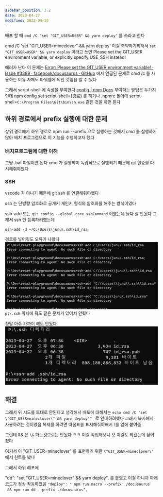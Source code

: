 ```yaml
---
sidebar_position: 3.2
date: 2023-04-27
modified: 2023-04-30
---
```


배포 할 때
`cmd /C 'set "GIT_USER=USER" && yarn deploy'` 를 쓰라고 한다

cmd /C 'set "GIT_USER=mineclover" && yarn deploy'
이걸 축약하기위해서 `set "GIT_USER=USER" && yarn deploy` 이라고 쓰면
Please set the GIT_USER environment variable, or explicitly specify USE_SSH instead!

에러가 난다
이 문제는 [Error: Please set the GIT_USER environment variable! · Issue #3389 · facebook/docusaurus · GitHub](https://github.com/facebook/docusaurus/issues/3389) 에서 언급된 문제로
cmd /c 를 사용하는 이유 자체도 파워쉘에 의한 것임을 알 수 있다

그래서 script-shell 에 속성을 부여한다
[config | npm Docs](https://docs.npmjs.com/cli/v9/using-npm/config#script-shell)
부여하는 방법은 두가지인데
npm config set script-shell={경로} 를 하거나
.npmrc 폴더에
script-shell=`C:\Program Files\Git\bin\sh.exe` 같은 것을 하면 된다

## 하위 경로에서 prefix 실행에 대한 문제

상위 경로에서 하위 경로로 npm run --prefix 으로 실행하는 것에서 cmd 를 실행하지 않아 배치 프로그램으로 이 기능을 수행하고자 했다

### 배치프로그램에 대한 이해

그냥 .bat 파일이면 된다
cmd 가 실행되며 독립적으로 실행되기 때문에 git 인증을 다시해줘야했다

### SSH

vscode 가 아니기 떄문에 git ssh 를 연결해줘야했다

ssh 는 단방향 암호화로 공개키 개인키 형식의 암호화를 해주는 방식이였다

ssh-add 또는 `git config --global core.sshCommand` 이였는데 둘다 잘 안됬다
그래서 ssh 만 등록하려했는데

```
ssh-add -d ~/C:\Users\junu\.ssh\id_rsa
```

경로를 넣어줘도 오류가 나왔다
![](file/error-set%20the%20GIT_USER.png)
`p:\.ssh` 위치에 둬도 같은 문제가 있어서 안됬다

정말 아주 가까이 해도 안됬다
![](file/error-set%20the%20GIT_USER-1.png)

## 해결

그래서 위 시도를 토대로 안된다고 생각해서 배포에 대해서는
`echo cmd /C 'set \"GIT_USER=mineclover\" && yarn deploy'" ` 로 안내하려했다 그래서 복사해서 사용하려는 것이였음
복제를 하려면 따옴표를 표시해줘야해서 \를 앞에 붙여줌

그런데 && 은 `\&` 하는것으로는 안됬다 ㅋㅋ
이걸 작업해보니 오 이걸도 되겠는데 싶어졌다

여기서 이 "GIT_USER=mineclover" 를 표현하기 위한
`\"GIT_USER=mineclover\"` 에서 힌트를 봤다

그래서 하위 레포에

"dd": "set \"GIT_USER=mineclover\" && yarn deploy", 를 붙였고
이걸 하니까 아래 코드가 정상 작동하였음
`"deploy": " npm run macro --prefix ./docusaurus  && npm run dd --prefix ./docusaurus",`
